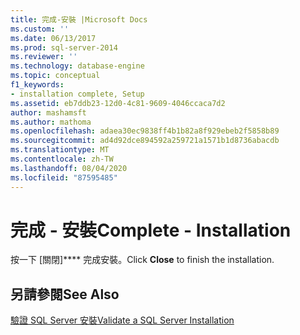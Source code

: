 ```yaml
---
title: 完成-安裝 |Microsoft Docs
ms.custom: ''
ms.date: 06/13/2017
ms.prod: sql-server-2014
ms.reviewer: ''
ms.technology: database-engine
ms.topic: conceptual
f1_keywords:
- installation complete, Setup
ms.assetid: eb7ddb23-12d0-4c81-9609-4046ccaca7d2
author: mashamsft
ms.author: mathoma
ms.openlocfilehash: adaea30ec9838ff4b1b82a8f929ebeb2f5858b89
ms.sourcegitcommit: ad4d92dce894592a259721a1571b1d8736abacdb
ms.translationtype: MT
ms.contentlocale: zh-TW
ms.lasthandoff: 08/04/2020
ms.locfileid: "87595485"
---
```

# <a name="complete---installation"></a><span data-ttu-id="a541a-102">完成 - 安裝</span><span class="sxs-lookup"><span data-stu-id="a541a-102">Complete - Installation</span></span>
  <span data-ttu-id="a541a-103">按一下 [關閉]\*\*\*\* 完成安裝。</span><span class="sxs-lookup"><span data-stu-id="a541a-103">Click **Close** to finish the installation.</span></span>  
  
## <a name="see-also"></a><span data-ttu-id="a541a-104">另請參閱</span><span class="sxs-lookup"><span data-stu-id="a541a-104">See Also</span></span>  
 [<span data-ttu-id="a541a-105">驗證 SQL Server 安裝</span><span class="sxs-lookup"><span data-stu-id="a541a-105">Validate a SQL Server Installation</span></span>](../../database-engine/install-windows/validate-a-sql-server-installation.md)  
  
  
